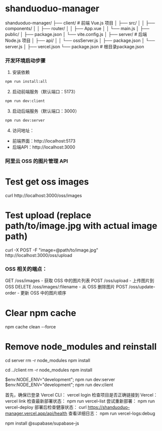# shanduoduo-manager
shanduoduo-manager/
├── client/                 # 前端 Vue.js 项目
│   ├── src/
│   │   ├── components/
│   │   ├── router/
│   │   ├── App.vue
│   │   └── main.js
│   ├── public/
│   ├── package.json
│   └── vite.config.js
│
├── server/                 # 后端 Node.js 项目
│   ├── api/
│   │   └── ossServer.js
│   ├── package.json
│   └── server.js
│
├── vercel.json
└── package.json           # 根目录package.json

### 开发环境启动步骤

1. 安装依赖
```bash
npm run install:all
```

2. 启动前端服务（默认端口：5173）
```bash
npm run dev:client
```

3. 启动后端服务（默认端口：3000）
```bash
npm run dev:server
```

4. 访问地址：
- 前端界面：http://localhost:5173
- 后端API：http://localhost:3000

### 阿里云 OSS 的图片管理 API

# Test get oss images
curl http://localhost:3000/oss/images

# Test upload (replace path/to/image.jpg with actual image path)
curl -X POST -F "image=@path/to/image.jpg" http://localhost:3000/oss/upload


### OSS 相关的端点：
GET /oss/images - 获取 OSS 中的图片列表
POST /oss/upload - 上传图片到 OSS
DELETE /oss/images/:filename - 从 OSS 删除图片
POST /oss/update-order - 更新 OSS 中的图片顺序

# Clear npm cache
npm cache clean --force

# Remove node_modules and reinstall
cd server
rm -r node_modules
npm install

cd ../client
rm -r node_modules
npm install

$env:NODE_ENV="development"; npm run dev:server
$env:NODE_ENV="development"; npm run dev:client

首先，确保已登录 Vercel CLI：
vercel login
检查项目是否正确链接到 Vercel：
vercel link
检查最新部署状态：
npm run vercel-list
尝试重新部署：
npm run vercel-deploy
部署后检查健康状态：
curl https://shanduoduo-manager.vercel.app/api/health
查看详细日志：
npm run vercel-logs:debug

npm install @supabase/supabase-js